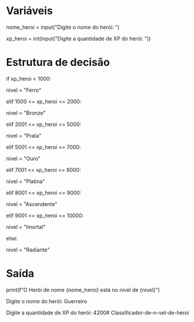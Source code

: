 # Variáveis

nome_heroi = input("Digite o nome do herói: ")

xp_heroi = int(input("Digite a quantidade de XP do herói: "))



# Estrutura de decisão

if xp_heroi < 1000:

  nivel = "Ferro"

elif 1000 <= xp_heroi <= 2000:

  nivel = "Bronze"

elif 2001 <= xp_heroi <= 5000:

  nivel = "Prata"

elif 5001 <= xp_heroi <= 7000:

  nivel = "Ouro"

elif 7001 <= xp_heroi <= 8000:

  nivel = "Platina"

elif 8001 <= xp_heroi <= 9000:

  nivel = "Ascendente"

elif 9001 <= xp_heroi <= 10000:

  nivel = "Imortal"

else:

  nivel = "Radiante"



# Saída

print(f"O Herói de nome {nome_heroi} está no nível de {nivel}")

Digite o nome do herói: Guerreiro

Digite a quantidade de XP do herói: 4200# Classificador-de-n-vel-de-heroi
